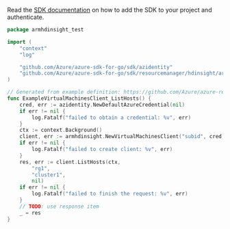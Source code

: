 Read the [SDK documentation](https://github.com/Azure/azure-sdk-for-go/blob/sdk%2Fresourcemanager%2Fhdinsight%2Farmhdinsight%2Fv1.0.0/sdk/resourcemanager/hdinsight/armhdinsight/README.md) on how to add the SDK to your project and authenticate.

```go
package armhdinsight_test

import (
	"context"
	"log"

	"github.com/Azure/azure-sdk-for-go/sdk/azidentity"
	"github.com/Azure/azure-sdk-for-go/sdk/resourcemanager/hdinsight/armhdinsight"
)

// Generated from example definition: https://github.com/Azure/azure-rest-api-specs/tree/main/specification/hdinsight/resource-manager/Microsoft.HDInsight/stable/2021-06-01/examples/GetClusterVirtualMachines.json
func ExampleVirtualMachinesClient_ListHosts() {
	cred, err := azidentity.NewDefaultAzureCredential(nil)
	if err != nil {
		log.Fatalf("failed to obtain a credential: %v", err)
	}
	ctx := context.Background()
	client, err := armhdinsight.NewVirtualMachinesClient("subid", cred, nil)
	if err != nil {
		log.Fatalf("failed to create client: %v", err)
	}
	res, err := client.ListHosts(ctx,
		"rg1",
		"cluster1",
		nil)
	if err != nil {
		log.Fatalf("failed to finish the request: %v", err)
	}
	// TODO: use response item
	_ = res
}
```
